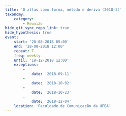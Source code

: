 ```yaml
---
title: 'O atlas como forma, método e deriva (2018-2)'
taxonomy:
    category:
        - Reunião
hide_git_sync_repo_link: true
hide_hypothesis: true
event:
    start: '28-08-2018 09:00'
    end: '28-08-2018 12:00'
    repeat: T
    freq: weekly
    until: '18-12-2018 12:00'
    exceptions:
        -
            date: '2018-09-11'
        -
            date: '2018-10-02'
        -
            date: '2018-10-23'
        -
            date: '2018-12-04'
    location: 'Faculdade de Comunicação da UFBA'
---
```


